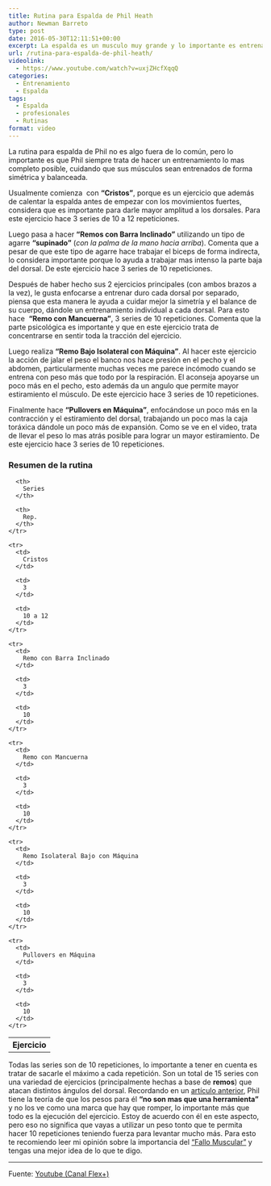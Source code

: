 ```yaml
---
title: Rutina para Espalda de Phil Heath
author: Newman Barreto
type: post
date: 2016-05-30T12:11:51+00:00
excerpt: La espalda es un musculo muy grande y lo importante es entrenarla atacando la mayoría de sus áreas. Esta rutina de espalda de Phil te demuestra como hacerlo
url: /rutina-para-espalda-de-phil-heath/
videolink:
  - https://www.youtube.com/watch?v=uxjZHcfXqqQ
categories:
  - Entrenamiento
  - Espalda
tags:
  - Espalda
  - profesionales
  - Rutinas
format: video
---
```

<span class="main-paragraph">La rutina para espalda de Phil no es algo fuera de lo común, pero lo importante es que Phil siempre trata de hacer un entrenamiento lo mas completo posible, cuidando que sus músculos sean entrenados de forma simétrica y balanceada.</span>

Usualmente comienza  con **&#8220;Cristos&#8221;**, porque es un ejercicio que además de calentar la espalda antes de empezar con los movimientos fuertes, considera que es importante para darle mayor amplitud a los dorsales. Para este ejercicio hace 3 series de 10 a 12 repeticiones.

Luego pasa a hacer **&#8220;Remos con Barra Inclinado&#8221;** utilizando un tipo de agarre **&#8220;supinado&#8221;** (_con la palma de la mano hacia arriba_). Comenta que a pesar de que este tipo de agarre hace trabajar el biceps de forma indirecta, lo considera importante porque lo ayuda a trabajar mas intenso la parte baja del dorsal. De este ejercicio hace 3 series de 10 repeticiones.

Después de haber hecho sus 2 ejercicios principales (con ambos brazos a la vez), le gusta enfocarse a entrenar duro cada dorsal por separado, piensa que esta manera le ayuda a cuidar mejor la simetría y el balance de su cuerpo, dándole un entrenamiento individual a cada dorsal. Para esto hace  **&#8220;Remo con Mancuerna&#8221;**, 3 series de 10 repeticiones. Comenta que la parte psicológica es importante y que en este ejercicio trata de concentrarse en sentir toda la tracción del ejercicio.

Luego realiza **&#8220;Remo Bajo Isolateral con Máquina&#8221;**. Al hacer este ejercicio la acción de jalar el peso el banco nos hace presión en el pecho y el abdomen, particularmente muchas veces me parece incómodo cuando se entrena con peso más que todo por la respiración. El aconseja apoyarse un poco más en el pecho, esto además da un angulo que permite mayor estiramiento el músculo. De este ejercicio hace 3 series de 10 repeticiones.

Finalmente hace **&#8220;Pullovers en Máquina&#8221;**, enfocándose un poco más en la contracción y el estiramiento del dorsal, trabajando un poco mas la caja toráxica dándole un poco más de expansión. Como se ve en el video, trata de llevar el peso lo mas atrás posible para lograr un mayor estiramiento. De este ejercicio hace 3 series de 10 repeticiones.

<div class="workout-box">
  <h3>
    Resumen de la rutina
  </h3>
  
  <table>
    <tr>
      <th>
        Ejercicio
      </th>
      
      <th>
        Series
      </th>
      
      <th>
        Rep.
      </th>
    </tr>
    
    <tr>
      <td>
        Cristos
      </td>
      
      <td>
        3
      </td>
      
      <td>
        10 a 12
      </td>
    </tr>
    
    <tr>
      <td>
        Remo con Barra Inclinado
      </td>
      
      <td>
        3
      </td>
      
      <td>
        10
      </td>
    </tr>
    
    <tr>
      <td>
        Remo con Mancuerna
      </td>
      
      <td>
        3
      </td>
      
      <td>
        10
      </td>
    </tr>
    
    <tr>
      <td>
        Remo Isolateral Bajo con Máquina
      </td>
      
      <td>
        3
      </td>
      
      <td>
        10
      </td>
    </tr>
    
    <tr>
      <td>
        Pullovers en Máquina
      </td>
      
      <td>
        3
      </td>
      
      <td>
        10
      </td>
    </tr>
  </table>
</div>

Todas las series son de 10 repeticiones, lo importante a tener en cuenta es tratar de sacarle el máximo a cada repetición. Son un total de 15 series con una variedad de ejercicios (principalmente hechas a base de **remos**) que atacan distintos ángulos del dorsal. Recordando en un [artículo anterior][1], Phil tiene la teoría de que los pesos para él **“no son mas que una herramienta”** y no los ve como una marca que hay que romper, lo importante más que todo es la ejecución del ejercicio. Estoy de acuerdo con él en este aspecto, pero eso no significa que vayas a utilizar un peso tonto que te permita hacer 10 repeticiones teniendo fuerza para levantar mucho más. Para esto te recomiendo leer mi opinión sobre la importancia del [&#8220;Fallo Muscular&#8221;][2] y tengas una mejor idea de lo que te digo.

* * *

Fuente: <a href="https://www.youtube.com/watch?v=uxjZHcfXqqQ" target="_blank">Youtube (Canal Flex+)</a>

 [1]: http://fisicones.com/entrenamiento-de-pecho-de-phil-heath/
 [2]: http://fisicones.com/pierdes-el-tiempo-sin-el-fallo-muscular/